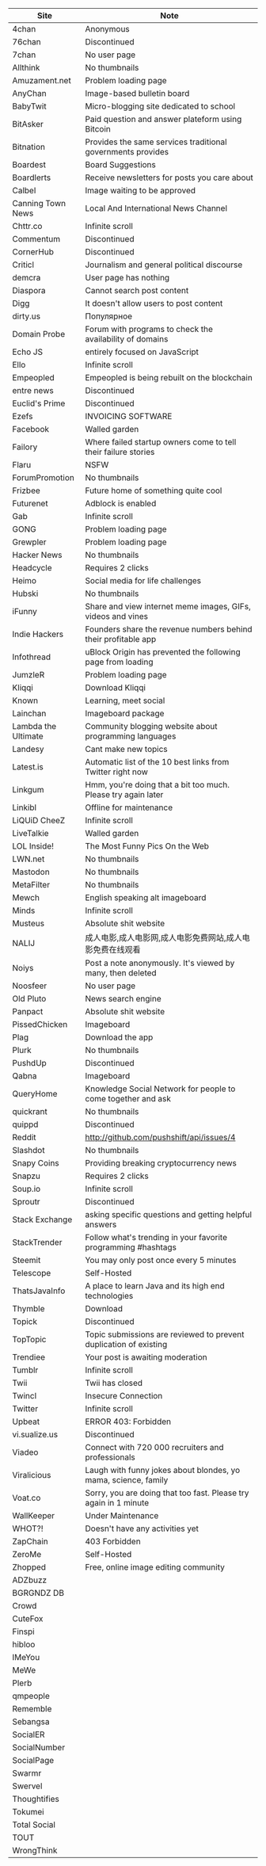 Site | Note
-----|-----
4chan | Anonymous
76chan | Discontinued
7chan | No user page
Allthink | No thumbnails
Amuzament.net | Problem loading page
AnyChan | Image-based bulletin board
BabyTwit | Micro-blogging site dedicated to school
BitAsker | Paid question and answer plateform using Bitcoin
Bitnation | Provides the same services traditional governments provides
Boardest | Board Suggestions
Boardlerts | Receive newsletters for posts you care about
Calbel | Image waiting to be approved
Canning Town News | Local And International News Channel
Chttr.co | Infinite scroll
Commentum | Discontinued
CornerHub | Discontinued
Criticl | Journalism and general political discourse
demcra | User page has nothing
Diaspora | Cannot search post content
Digg | It doesn't allow users to post content
dirty.us | Популярное
Domain Probe | Forum with programs to check the availability of domains
Echo JS | entirely focused on JavaScript
Ello | Infinite scroll
Empeopled | Empeopled is being rebuilt on the blockchain
entre news | Discontinued
Euclid's Prime | Discontinued
Ezefs | INVOICING SOFTWARE
Facebook | Walled garden
Failory | Where failed startup owners come to tell their failure stories
Flaru | NSFW
ForumPromotion | No thumbnails
Frizbee | Future home of something quite cool
Futurenet | Adblock is enabled
Gab | Infinite scroll
GONG | Problem loading page
Grewpler | Problem loading page
Hacker News | No thumbnails
Headcycle | Requires 2 clicks
Heimo | Social media for life challenges
Hubski | No thumbnails
iFunny | Share and view internet meme images, GIFs, videos and vines
Indie Hackers | Founders share the revenue numbers behind their profitable app
Infothread | uBlock Origin has prevented the following page from loading
JumzleR | Problem loading page
Kliqqi | Download Kliqqi
Known | Learning, meet social
Lainchan | Imageboard package
Lambda the Ultimate | Community blogging website about programming languages
Landesy | Cant make new topics
Latest.is | Automatic list of the 10 best links from Twitter right now
Linkgum | Hmm, you're doing that a bit too much. Please try again later
Linkibl | Offline for maintenance
LiQUiD CheeZ | Infinite scroll
LiveTalkie | Walled garden
LOL Inside! | The Most Funny Pics On the Web
LWN.net | No thumbnails
Mastodon | No thumbnails
MetaFilter | No thumbnails
Mewch | English speaking alt imageboard
Minds | Infinite scroll
Musteus | Absolute shit website
NALIJ | 成人电影,成人电影网,成人电影免费网站,成人电影免费在线观看
Noiys | Post a note anonymously. It's viewed by many, then deleted
Noosfeer | No user page
Old Pluto | News search engine
Panpact | Absolute shit website
PissedChicken | Imageboard
Plag | Download the app
Plurk | No thumbnails
PushdUp | Discontinued
Qabna | Imageboard
QueryHome | Knowledge Social Network for people to come together and ask
quickrant | No thumbnails
quippd | Discontinued
Reddit | http://github.com/pushshift/api/issues/4
Slashdot | No thumbnails
Snapy Coins | Providing breaking cryptocurrency news
Snapzu | Requires 2 clicks
Soup.io | Infinite scroll
Sproutr | Discontinued
Stack Exchange | asking specific questions and getting helpful answers
StackTrender | Follow what's trending in your favorite programming #hashtags
Steemit | You may only post once every 5 minutes
Telescope | Self-Hosted
ThatsJavaInfo | A place to learn Java and its high end technologies
Thymble | Download
Topick | Discontinued
TopTopic | Topic submissions are reviewed to prevent duplication of existing
Trendiee | Your post is awaiting moderation
Tumblr | Infinite scroll
Twii | Twii has closed
Twincl | Insecure Connection
Twitter | Infinite scroll
Upbeat | ERROR 403: Forbidden
vi.sualize.us | Discontinued
Viadeo | Connect with 720 000 recruiters and professionals
Viralicious | Laugh with funny jokes about blondes, yo mama, science, family
Voat.co | Sorry, you are doing that too fast. Please try again in 1 minute
WallKeeper | Under Maintenance
WHOT?! | Doesn't have any activities yet
ZapChain | 403 Forbidden
ZeroMe | Self-Hosted
Zhopped | Free, online image editing community
ADZbuzz |
BGRGNDZ DB |
Crowd |
CuteFox |
Finspi |
hibloo |
IMeYou |
MeWe |
Plerb |
qmpeople |
Rememble |
Sebangsa |
SocialER |
SocialNumber |
SocialPage |
Swarmr |
Swervel |
Thoughtifies |
Tokumei |
Total Social |
TOUT |
WrongThink |
